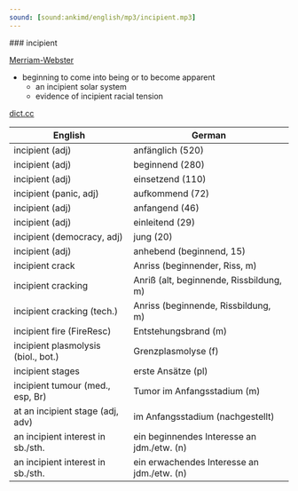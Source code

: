```yaml
---
sound: [sound:ankimd/english/mp3/incipient.mp3]
---
```


\### incipient

[Merriam-Webster](https://www.merriam-webster.com/dictionary/incipient)

- beginning to come into being or to become apparent
    - an incipient solar system
    - evidence of incipient racial tension

[dict.cc](https://www.dict.cc/incipient)

| English        | German       |
| -------------- | ------------ |
| incipient (adj) | anfänglich (520) |
| incipient (adj) | beginnend (280) |
| incipient (adj) | einsetzend (110) |
| incipient (panic, adj) | aufkommend (72) |
| incipient (adj) | anfangend (46) |
| incipient (adj) | einleitend (29) |
| incipient (democracy, adj) | jung (20) |
| incipient (adj) | anhebend (beginnend, 15) |
| incipient crack | Anriss (beginnender, Riss, m) |
| incipient cracking | Anriß (alt, beginnende, Rissbildung, m) |
| incipient cracking (tech.) | Anriss (beginnende, Rissbildung, m) |
| incipient fire (FireResc) | Entstehungsbrand (m) |
| incipient plasmolysis (biol., bot.) | Grenzplasmolyse (f) |
| incipient stages | erste Ansätze (pl) |
| incipient tumour (med., esp, Br) | Tumor im Anfangsstadium (m) |
| at an incipient stage (adj, adv) | im Anfangsstadium (nachgestellt) |
| an incipient interest in sb./sth. | ein beginnendes Interesse an jdm./etw. (n) |
| an incipient interest in sb./sth. | ein erwachendes Interesse an jdm./etw. (n) |
